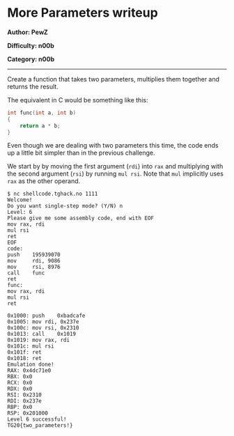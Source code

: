 # More Parameters writeup
**Author: PewZ**

**Difficulty: n00b**

**Category: n00b**

---

Create a function that takes two parameters, multiplies them together and
returns the result.

The equivalent in C would be something like this:
```C
int func(int a, int b)
{
	return a * b;
}
```

Even though we are dealing with two parameters this time, the code ends up a
little bit simpler than in the previous challenge.

We start by by moving the first argument (`rdi`) into `rax` and multiplying with
the second argument (`rsi`) by running `mul rsi`. Note that `mul` implicitly
uses `rax` as the other operand.

```console
$ nc shellcode.tghack.no 1111
Welcome!
Do you want single-step mode? (Y/N) n
Level: 6
Please give me some assembly code, end with EOF
mov rax, rdi
mul rsi
ret
EOF
code: 
push    195939070
mov     rdi, 9086
mov     rsi, 8976
call    func
ret
func:
mov rax, rdi
mul rsi
ret

0x1000:	push	0xbadcafe
0x1005:	mov	rdi, 0x237e
0x100c:	mov	rsi, 0x2310
0x1013:	call	0x1019
0x1019:	mov	rax, rdi
0x101c:	mul	rsi
0x101f:	ret	
0x1018:	ret	
Emulation done!
RAX: 0x4dc71e0
RBX: 0x0
RCX: 0x0
RDX: 0x0
RSI: 0x2310
RDI: 0x237e
RBP: 0x0
RSP: 0x201000
Level 6 successful!
TG20{two_parameters!}
```
